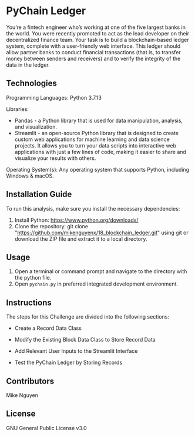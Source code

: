 # PyChain Ledger

You’re a fintech engineer who’s working at one of the five largest banks in the world. You were recently promoted to act as the lead developer on their decentralized finance team. Your task is to build a blockchain-based ledger system, complete with a user-friendly web interface. This ledger should allow partner banks to conduct financial transactions (that is, to transfer money between senders and receivers) and to verify the integrity of the data in the ledger.


## Technologies

Programming Languages: Python 3.7.13 

Libraries: 
- Pandas - a Python library that is used for data manipulation, analysis, and visualization. 
- Streamlit - an open-source Python library that is designed to create custom web applications for machine learning and data science projects. It allows you to turn your data scripts into interactive web applications with just a few lines of code, making it easier to share and visualize your results with others.

Operating System(s):  Any operating system that supports Python, including Windows & macOS.

## Installation Guide

To run this analysis, make sure you install the necessary dependencies:

1. Install Python: https://www.python.org/downloads/
2. Clone the repository: git clone "https://github.com/mikenguyenx/18_blockchain_ledger.git" using git or download the ZIP file and extract it to a local directory.

## Usage

1. Open a terminal or command prompt and navigate to the directory with the python file.
2. Open `pychain.py` in preferred integrated development environment.


## Instructions

The steps for this Challenge are divided into the following sections:

- Create a Record Data Class

- Modify the Existing Block Data Class to Store Record Data

- Add Relevant User Inputs to the Streamlit Interface

- Test the PyChain Ledger by Storing Records



## Contributors

Mike Nguyen

## License

GNU General Public License v3.0